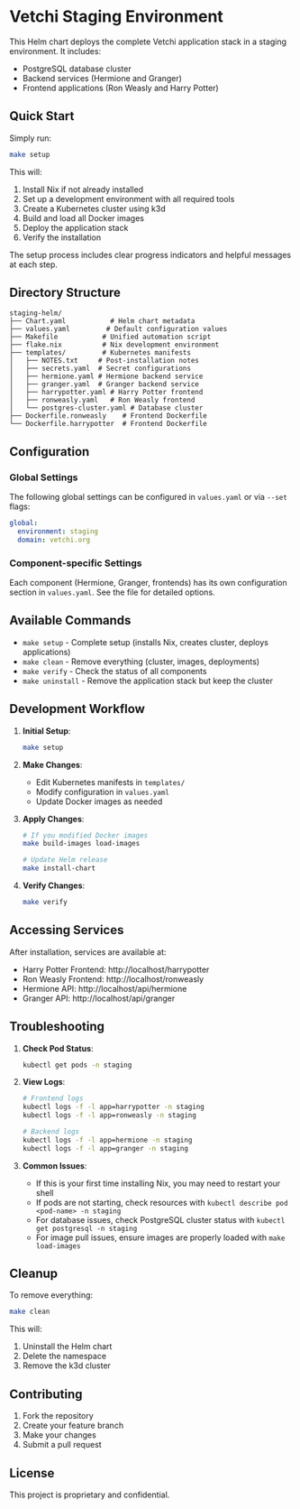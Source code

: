 # Vetchi Staging Environment

This Helm chart deploys the complete Vetchi application stack in a staging environment. It includes:

- PostgreSQL database cluster
- Backend services (Hermione and Granger)
- Frontend applications (Ron Weasly and Harry Potter)

## Quick Start

Simply run:

```bash
make setup
```

This will:
1. Install Nix if not already installed
2. Set up a development environment with all required tools
3. Create a Kubernetes cluster using k3d
4. Build and load all Docker images
5. Deploy the application stack
6. Verify the installation

The setup process includes clear progress indicators and helpful messages at each step.

## Directory Structure

```
staging-helm/
├── Chart.yaml           # Helm chart metadata
├── values.yaml         # Default configuration values
├── Makefile           # Unified automation script
├── flake.nix          # Nix development environment
├── templates/         # Kubernetes manifests
│   ├── NOTES.txt     # Post-installation notes
│   ├── secrets.yaml  # Secret configurations
│   ├── hermione.yaml # Hermione backend service
│   ├── granger.yaml  # Granger backend service
│   ├── harrypotter.yaml # Harry Potter frontend
│   ├── ronweasly.yaml   # Ron Weasly frontend
│   └── postgres-cluster.yaml # Database cluster
├── Dockerfile.ronweasly    # Frontend Dockerfile
└── Dockerfile.harrypotter  # Frontend Dockerfile
```

## Configuration

### Global Settings

The following global settings can be configured in `values.yaml` or via `--set` flags:

```yaml
global:
  environment: staging
  domain: vetchi.org
```

### Component-specific Settings

Each component (Hermione, Granger, frontends) has its own configuration section in `values.yaml`. See the file for detailed options.

## Available Commands

- `make setup` - Complete setup (installs Nix, creates cluster, deploys applications)
- `make clean` - Remove everything (cluster, images, deployments)
- `make verify` - Check the status of all components
- `make uninstall` - Remove the application stack but keep the cluster

## Development Workflow

1. **Initial Setup**:
   ```bash
   make setup
   ```

2. **Make Changes**:
   - Edit Kubernetes manifests in `templates/`
   - Modify configuration in `values.yaml`
   - Update Docker images as needed

3. **Apply Changes**:
   ```bash
   # If you modified Docker images
   make build-images load-images
   
   # Update Helm release
   make install-chart
   ```

4. **Verify Changes**:
   ```bash
   make verify
   ```

## Accessing Services

After installation, services are available at:

- Harry Potter Frontend: http://localhost/harrypotter
- Ron Weasly Frontend: http://localhost/ronweasly
- Hermione API: http://localhost/api/hermione
- Granger API: http://localhost/api/granger

## Troubleshooting

1. **Check Pod Status**:
   ```bash
   kubectl get pods -n staging
   ```

2. **View Logs**:
   ```bash
   # Frontend logs
   kubectl logs -f -l app=harrypotter -n staging
   kubectl logs -f -l app=ronweasly -n staging
   
   # Backend logs
   kubectl logs -f -l app=hermione -n staging
   kubectl logs -f -l app=granger -n staging
   ```

3. **Common Issues**:
   - If this is your first time installing Nix, you may need to restart your shell
   - If pods are not starting, check resources with `kubectl describe pod <pod-name> -n staging`
   - For database issues, check PostgreSQL cluster status with `kubectl get postgresql -n staging`
   - For image pull issues, ensure images are properly loaded with `make load-images`

## Cleanup

To remove everything:

```bash
make clean
```

This will:
1. Uninstall the Helm chart
2. Delete the namespace
3. Remove the k3d cluster

## Contributing

1. Fork the repository
2. Create your feature branch
3. Make your changes
4. Submit a pull request

## License

This project is proprietary and confidential.
